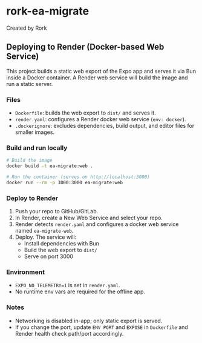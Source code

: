 # rork-ea-migrate
Created by Rork

## Deploying to Render (Docker-based Web Service)

This project builds a static web export of the Expo app and serves it via Bun inside a Docker container. A Render web service will build the image and run a static server.

### Files
- `Dockerfile`: builds the web export to `dist/` and serves it.
- `render.yaml`: configures a Render docker web service (`env: docker`).
- `.dockerignore`: excludes dependencies, build output, and editor files for smaller images.

### Build and run locally
```bash
# Build the image
docker build -t ea-migrate:web .

# Run the container (serves on http://localhost:3000)
docker run --rm -p 3000:3000 ea-migrate:web
```

### Deploy to Render
1. Push your repo to GitHub/GitLab.
2. In Render, create a New Web Service and select your repo.
3. Render detects `render.yaml` and configures a docker web service named `ea-migrate-web`.
4. Deploy. The service will:
   - Install dependencies with Bun
   - Build the web export to `dist/`
   - Serve on port 3000

### Environment
- `EXPO_NO_TELEMETRY=1` is set in `render.yaml`.
- No runtime env vars are required for the offline app.

### Notes
- Networking is disabled in-app; only static export is served.
- If you change the port, update `ENV PORT` and `EXPOSE` in `Dockerfile` and Render health check path/port accordingly.
